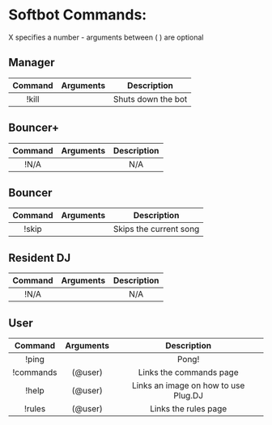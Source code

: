 Softbot Commands:
=========

X specifies a number - arguments between ( ) are optional


Manager
-------

|Command | Arguments |  Description |
|:------:|:---------:|:--------------------------------------:|
|!kill | | Shuts down the bot |

Bouncer+
--------

|Command | Arguments |  Description |
|:------:|:---------:|:--------------------------------------:|
|!N/A | | N/A |

Bouncer
-------

|Command | Arguments |  Description |
|:------:|:---------:|:--------------------------------------:|
|!skip | | Skips the current song |


Resident DJ
-----------

|Command | Arguments |  Description |
|:------:|:---------:|:--------------------------------------:|
|!N/A | | N/A



User
----

|Command | Arguments |  Description |
|:------:|:---------:|:--------------------------------------:|
|!ping | | Pong! |
|!commands | (@user) | Links the commands page |
|!help | (@user) | Links an image on how to use Plug.DJ |
|!rules | (@user) | Links the rules page |
